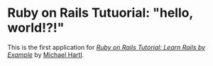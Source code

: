 # Ruby on Rails Tutuorial: "hello, world!?!"

This is the first application for
[*Ruby on Rails Tutorial: Learn Rails by Example*](http://railstutorial.org/)
by [Michael Hartl](http://michaelhartl.com/).